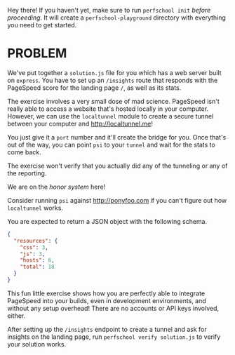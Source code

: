 Hey there! If you haven't yet, make sure to run `perfschool init` _before proceeding_.
It will create a `perfschool-playground` directory with everything you need to get started.

# PROBLEM

We've put together a `solution.js` file for you which has a web server built on `express`.
You have to set up an `/insights` route that responds with the PageSpeed score for the
landing page `/`, as well as its stats.

The exercise involves a very small dose of mad science. PageSpeed isn't really able to access
a website that's hosted locally in your computer. However, we can use the `localtunnel`
module to create a secure tunnel between your computer and http://localtunnel.me!

You just give it a `port` number and it'll create the bridge for you. Once that's out of
the way, you can point `psi` to your `tunnel` and wait for the stats to come back.

The exercise won't verify that you actually did any of the tunneling or any of the
reporting.

We are on the *honor system* here!

Consider running `psi` against http://ponyfoo.com if you can't figure out
how `localtunnel` works.

You are expected to return a JSON object with the following schema.

```json
{
  "resources": {
    "css": 3,
    "js": 3,
    "hosts": 6,
    "total": 18
  }
}
```

This fun little exercise shows how you are perfectly able to integrate PageSpeed into your
builds, even in development environments, and without any setup overhead!
There are no accounts or API keys involved, either.

After setting up the `/insights` endpoint to create a tunnel and ask for insights on the
landing page, run `perfschool verify solution.js` to verify your solution works.
